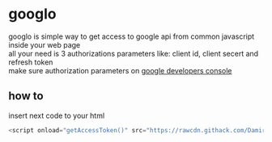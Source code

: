 # googlo
googlo is simple way to get access to google api from common javascript inside your web page  
all your need is 3 authorizations parameters like: client id, client secert and refresh token  
make sure authorization parameters on [google developers console](https://console.developers.google.com)

## how to
insert next code to your html
```js
<script onload="getAccessToken()" src="https://rawcdn.githack.com/DamirMakhmudov/googlo/2093ba895c158f39297533dfe0856c31e2b07f5f/googlo.js" async defer></script>
```